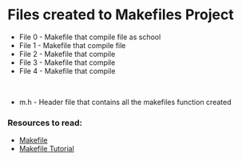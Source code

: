 # Files created to Makefiles Project

- File 0 - Makefile that compile file as school
- File 1 - Makefile that compile file
- File 2 - Makefile that compile
- File 3 - Makefile that compile
- File 4 - Makefile that compile
<br/>

- m.h - Header file that contains all the makefiles function created

### Resources to read:
- [Makefile](https://opensource.com/article/18/8/what-how-makefile)
- [Makefile Tutorial](https://makefiletutorial.com/)
